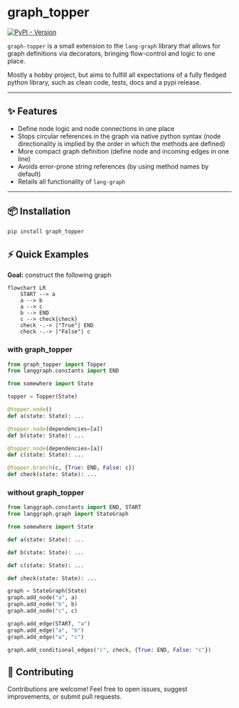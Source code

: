 # graph_topper

[![PyPI - Version](https://img.shields.io/pypi/v/graph_topper)](https://pypi.org/project/graph_topper/)

`graph-topper` is a small extension to the `lang-graph` library that allows for graph definitions via decorators, 
bringing flow-control and logic to one place.

Mostly a hobby project, but aims to fulfill all expectations of a fully fledged python library, such as clean code,
tests, docs and a pypi release.

---

## ✨ Features
- Define node logic and node connections in one place
- Stops circular references in the graph via native python syntax (node directionality is implied by the order in which
the methods are defined)
- More compact graph definition (define node and incoming edges in one line)
- Avoids error-prone string references (by using method names by default)
- Retails all functionality of `lang-graph`
 
---

## 📦 Installation

```bash
pip install graph_topper
```

## ⚡ Quick Examples
**Goal:** construct the following graph 
```mermaid
flowchart LR
    START --> a
    a --> b
    a --> c
    b --> END
    c --> check{check}
    check -.-> |"True"| END
    check -.-> |"False"| c
```
### with graph_topper

```python
from graph_topper import Topper
from langgraph.constants import END

from somewhere import State

topper = Topper(State)

@topper.node()
def a(state: State): ...

@topper.node(dependencies=[a])
def b(state: State): ...

@topper.node(dependencies=[a])
def c(state: State): ...

@topper.branch(c, {True: END, False: c})
def check(state: State): ...
```

### without graph_topper
```python
from langgraph.constants import END, START
from langgraph.graph import StateGraph

from somewhere import State

def a(state: State): ...

def b(state: State): ...

def c(state: State): ...

def check(state: State): ...

graph = StateGraph(State)
graph.add_node("a", a)
graph.add_node("b", b)
graph.add_node("c", c)

graph.add_edge(START, "a")
graph.add_edge("a", "b")
graph.add_edge("a", "c")

graph.add_conditional_edges("c", check, {True: END, False: "c"})
```

## 🤝 Contributing

Contributions are welcome! Feel free to open issues, suggest improvements, or submit pull requests.
